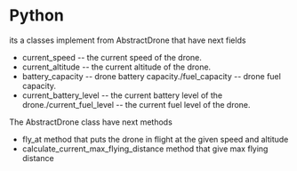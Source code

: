 # Python

its a classes implement from AbstractDrone that have next fields

* current_speed -- the current speed of the drone.
* current_altitude -- the current altitude of the drone.
* battery_capacity -- drone battery capacity./fuel_capacity -- drone fuel capacity.
* current_battery_level -- the current battery level of the drone./current_fuel_level -- the current fuel level of the drone.

The AbstractDrone class have next methods

* fly_at method that puts the drone in flight at the given speed and altitude 
* calculate_current_max_flying_distance method that give max flying distance